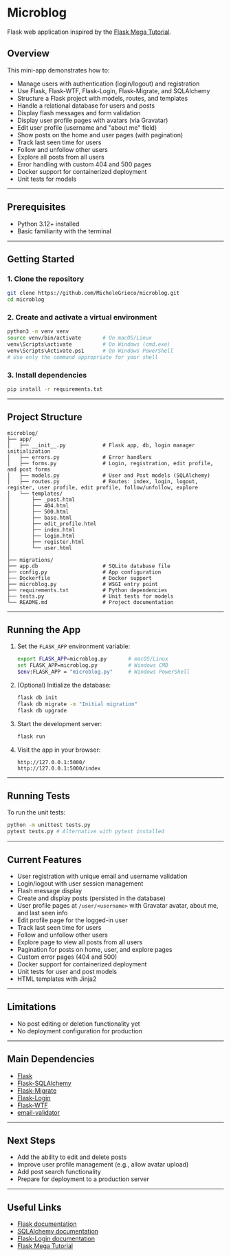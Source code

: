 # Microblog

Flask web application inspired by the [Flask Mega Tutorial](https://blog.miguelgrinberg.com/post/the-flask-mega-tutorial-part-i-hello-world).

## Overview

This mini-app demonstrates how to:

* Manage users with authentication (login/logout) and registration
* Use Flask, Flask-WTF, Flask-Login, Flask-Migrate, and SQLAlchemy
* Structure a Flask project with models, routes, and templates
* Handle a relational database for users and posts
* Display flash messages and form validation
* Display user profile pages with avatars (via Gravatar)
* Edit user profile (username and "about me" field)
* Show posts on the home and user pages (with pagination)
* Track last seen time for users
* Follow and unfollow other users
* Explore all posts from all users
* Error handling with custom 404 and 500 pages
* Docker support for containerized deployment
* Unit tests for models

---

## Prerequisites

* Python 3.12+ installed
* Basic familiarity with the terminal

---

## Getting Started

### 1. Clone the repository

```bash
git clone https://github.com/MicheleGrieco/microblog.git
cd microblog
```

### 2. Create and activate a virtual environment

```bash
python3 -m venv venv
source venv/bin/activate       # On macOS/Linux
venv\Scripts\activate          # On Windows (cmd.exe)
venv\Scripts\Activate.ps1      # On Windows PowerShell
# Use only the command appropriate for your shell
```

### 3. Install dependencies

```bash
pip install -r requirements.txt
```

---

## Project Structure


```
microblog/
├── app/
│   ├── __init__.py            # Flask app, db, login manager initialization
│   ├── errors.py              # Error handlers
│   ├── forms.py               # Login, registration, edit profile, and post forms
│   ├── models.py              # User and Post models (SQLAlchemy)
│   ├── routes.py              # Routes: index, login, logout, register, user profile, edit profile, follow/unfollow, explore
│   └── templates/
│       ├── _post.html
│       ├── 404.html
│       ├── 500.html
│       ├── base.html
│       ├── edit_profile.html
│       ├── index.html
│       ├── login.html
│       ├── register.html
│       └── user.html
│   
├── migrations/
├── app.db                     # SQLite database file
├── config.py                  # App configuration
├── Dockerfile                 # Docker support
├── microblog.py               # WSGI entry point
├── requirements.txt           # Python dependencies
├── tests.py                   # Unit tests for models
└── README.md                  # Project documentation
```

---

## Running the App

1. Set the `FLASK_APP` environment variable:

   ```bash
   export FLASK_APP=microblog.py       # macOS/Linux
   set FLASK_APP=microblog.py          # Windows CMD
   $env:FLASK_APP = "microblog.py"     # Windows PowerShell
   ```

2. (Optional) Initialize the database:

   ```bash
   flask db init
   flask db migrate -m "Initial migration"
   flask db upgrade
   ```

3. Start the development server:

   ```bash
   flask run
   ```

4. Visit the app in your browser:

   ```
   http://127.0.0.1:5000/
   http://127.0.0.1:5000/index
   ```

---

## Running Tests

To run the unit tests:

```bash
python -m unittest tests.py
pytest tests.py # Alternative with pytest installed
```

---

## Current Features

* User registration with unique email and username validation
* Login/logout with user session management
* Flash message display
* Create and display posts (persisted in the database)
* User profile pages at `/user/<username>` with Gravatar avatar, about me, and last seen info
* Edit profile page for the logged-in user
* Track last seen time for users
* Follow and unfollow other users
* Explore page to view all posts from all users
* Pagination for posts on home, user, and explore pages
* Custom error pages (404 and 500)
* Docker support for containerized deployment
* Unit tests for user and post models
* HTML templates with Jinja2

---

## Limitations

* No post editing or deletion functionality yet
* No deployment configuration for production

---

## Main Dependencies

* [Flask](https://flask.palletsprojects.com/)
* [Flask-SQLAlchemy](https://flask-sqlalchemy.palletsprojects.com/)
* [Flask-Migrate](https://flask-migrate.readthedocs.io/)
* [Flask-Login](https://flask-login.readthedocs.io/)
* [Flask-WTF](https://flask-wtf.readthedocs.io/)
* [email-validator](https://pypi.org/project/email-validator/)

---

## Next Steps

* Add the ability to edit and delete posts
* Improve user profile management (e.g., allow avatar upload)
* Add post search functionality
* Prepare for deployment to a production server

---

## Useful Links

* [Flask documentation](https://flask.palletsprojects.com/en/stable/)
* [SQLAlchemy documentation](https://www.sqlalchemy.org/)
* [Flask-Login documentation](https://flask-login.readthedocs.io/en/latest/)
* [Flask Mega Tutorial](https://blog.miguelgrinberg.com/post/the-flask-mega-tutorial-part-i-hello-world)